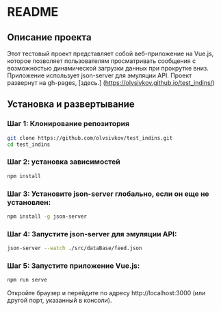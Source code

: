 # README

## Описание проекта

Этот тестовый проект представляет собой веб-приложение на Vue.js, которое позволяет пользователям просматривать сообщения с возможностью динамической загрузки данных при прокрутке вниз. Приложение использует json-server для эмуляции API.
Проект развернут на gh-pages, [здесь.] (https://olvsivkov.github.io/test_indins/)


## Установка и развертывание

### Шаг 1: Клонирование репозитория

```bash
git clone https://github.com/olvsivkov/test_indins.git
cd test_indins

```
### Шаг 2: установка зависимостей

```bash
npm install

```
### Шаг 3: Установите json-server глобально, если он еще не установлен:

```bash
npm install -g json-server

```
### Шаг 4: Запустите json-server для эмуляции API:

```bash
json-server --watch ./src/dataBase/feed.json

```
### Шаг 5: Запустите приложение Vue.js:

```bash
npm run serve

```

Откройте браузер и перейдите по адресу http://localhost:3000 (или другой порт, указанный в консоли).
